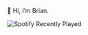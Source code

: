 👋 Hi, I’m Brian.

<!-- https://spotify-recently-played-readme.vercel.app/ -->
![Spotify Recently Played](https://spotify-recently-played-readme.vercel.app/api?user=12149414320&unique=true)
